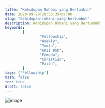 ```yaml
---
title: "Kehidupan Rohani yang Bertumbuh"
date: 2020-09-26T20:56:39+07:00
slug: "kehidupan-rohani-yang-bertumbuh"
description: Kehidupan Rohani yang Bertumbuh
keywords:
        [
                "Fellowship",
                "Weekly",
                "Youth",
                "GRII BSD",
                "Pemuda",
                "Christian",
                "Faith",
        ]
tags: ["Fellowship"]
math: false
toc: true
draft: false
---
```


![image](/images/events/20200926.jpeg)
